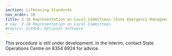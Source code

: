 ```yaml
---
section: Lifesaving Standards
nav_order: 10
title: 3.10 Representation on Local Committees (Zone Emergency Management Committee (ZEMC) / Zone Emergency Support Team (ZEST)) (To be issued)
# nav: 3.10 Representation on Local Committees
#topics: GitHub; Optional Software
---
```


This procedure is still under development. In the interim, contact State Operations Centre on 8354 6924 for advice.